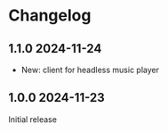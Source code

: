 # Changelog

## 1.1.0 2024-11-24

* New: client for headless music player

## 1.0.0 2024-11-23

Initial release
